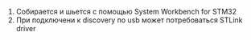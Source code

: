 1. Собирается и шьется с помощью System Workbench for STM32
2. При подключени к discovery по usb может потребоваться STLink driver

